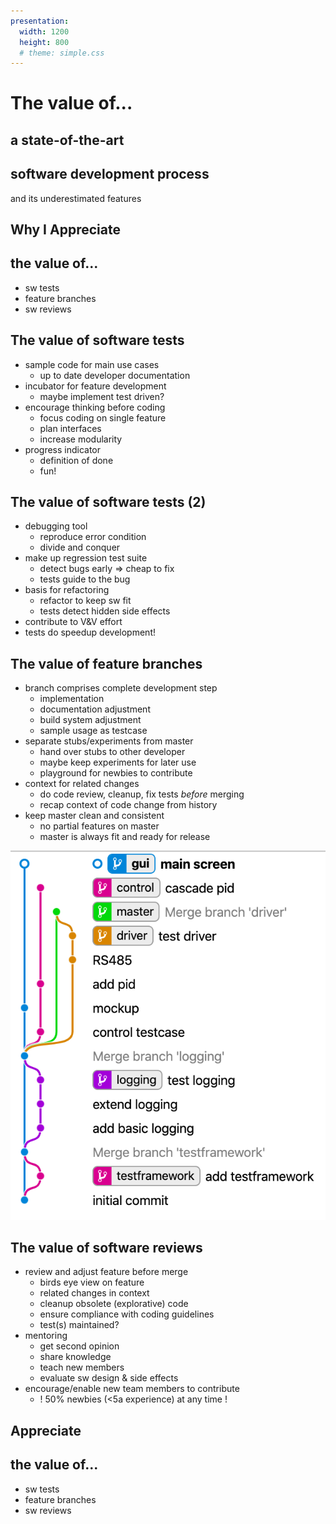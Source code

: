 ```yaml
---
presentation:
  width: 1200
  height: 800
  # theme: simple.css
---
```


<!-- slide -->
# The value of...

## a state-of-the-art
## software development process

and its underestimated features

<!-- slide -->
## Why I Appreciate
## the value of...

- sw tests
- feature branches
- sw reviews

<!-- slide -->
## The value of software tests

- sample code for main use cases
  - up to date developer documentation
- incubator for feature development
  - maybe implement test driven?
- encourage thinking before coding
  - focus coding on single feature
  - plan interfaces
  - increase modularity
- progress indicator
  - definition of done
  - fun!

<!-- slide vertical=true -->
## The value of software tests (2)

- debugging tool
  - reproduce error condition
  - divide and conquer
- make up regression test suite
  - detect bugs early => cheap to fix
  - tests guide to the bug
- basis for refactoring
  - refactor to keep sw fit
  - tests detect hidden side effects
- contribute to V&V effort
- tests do speedup development!

<!-- slide -->
## The value of feature branches

- branch comprises complete development step
  - implementation
  - documentation adjustment
  - build system adjustment
  - sample usage as testcase
- separate stubs/experiments from master
  - hand over stubs to other developer
  - maybe keep experiments for later use
  - playground for newbies to contribute
- context for related changes
  - do code review, cleanup, fix tests *before* merging
  - recap context of code change from history
- keep master clean and consistent
  - no partial features on master
  - master is always fit and ready for release

<!-- slide -->
![feature branch](img/feature-branches.png)

<!-- slide -->
## The value of software reviews

- review and adjust feature before merge
  - birds eye view on feature
  - related changes in context
  - cleanup obsolete (explorative) code
  - ensure compliance with coding guidelines
  - test(s) maintained?
- mentoring
  - get second opinion
  - share knowledge
  - teach new members
  - evaluate sw design & side effects
- encourage/enable new team members to contribute
  - ! 50% newbies (<5a experience) at any time !

<!-- slide -->
## Appreciate
## the value of...

- sw tests
- feature branches
- sw reviews
